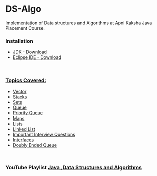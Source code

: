 # DS-Algo
Implementation of Data structures and Algorithms at Apni Kaksha Java Placement Course.
<br>
<h3>Installation</h3>
<ul>
  <li><a href="https://www.oracle.com/java/technologies/javase-downloads.html"> JDK - Download</a></li>
  <li><a href="https://www.eclipse.org/downloads/"> Eclipse IDE - Download </a></li>
</ul>

<br>
<h3><u>Topics Covered:</u></h3>
<ul>
  <li><a href="https://www.youtube.com/watch?v=A05CDzFJ010&list=PLKKfKV1b9e8ps6dD3QA5KFfHdiWj9cB1s&index=44&t=0s">Vector</a></li>
  <li><a href ="https://www.youtube.com/watch?v=A05CDzFJ010&list=PLKKfKV1b9e8ps6dD3QA5KFfHdiWj9cB1s&index=44&t=0s">Stacks</a></li>
  <li><a href ="https://www.youtube.com/watch?v=rS4VWfPUArY&list=PLKKfKV1b9e8ps6dD3QA5KFfHdiWj9cB1s&index=50&t=0s">Sets</a></li>
  <li><a href ="https://www.youtube.com/watch?v=ZuIbZEJ9KvU&list=PLKKfKV1b9e8ps6dD3QA5KFfHdiWj9cB1s&index=45&t=0s">Queue</a></li>
  <li><a href ="https://www.youtube.com/watch?v=FdObb76AmzM&list=PLKKfKV1b9e8ps6dD3QA5KFfHdiWj9cB1s&index=48&t=0s">Priority Queue</a></li>
  <li><a href ="https://www.youtube.com/watch?v=APSx9uzhz6o&list=PLKKfKV1b9e8ps6dD3QA5KFfHdiWj9cB1s&index=52&t=0s">Maps</a></li>
  <li><a href ="https://www.youtube.com/watch?v=pXk_0RX_d7c&list=PLKKfKV1b9e8ps6dD3QA5KFfHdiWj9cB1s&index=40&t=0s">Lists</a></li>
  <li><a href ="https://www.youtube.com/watch?v=6KKIZL1wt8o&list=PLKKfKV1b9e8ps6dD3QA5KFfHdiWj9cB1s&index=43&t=0s">Linked List</a></li>
  <li><a href ="https://www.youtube.com/watch?v=XDJKHtXJHBY&list=PLKKfKV1b9e8ps6dD3QA5KFfHdiWj9cB1s&index=49&t=0s">Important Interview Questions</a></li>
  <li><a href ="https://www.youtube.com/watch?v=zSX7N5MolB8&list=PLKKfKV1b9e8ps6dD3QA5KFfHdiWj9cB1s&index=36&t=0s">Interfaces</a></li>
  <li><a href ="https://www.youtube.com/watch?v=V_NVMqxcNaI&list=PLKKfKV1b9e8ps6dD3QA5KFfHdiWj9cB1s&index=47&t=0s">Doubly Ended Queue</a></li>
</ul>
<br>
<h3>YouTube Playlist <a href ="https://www.youtube.com/watch?v=lxja8wBwN0k&list=PLKKfKV1b9e8ps6dD3QA5KFfHdiWj9cB1s">Java ,Data Structures and Algorithms</a></h3>
